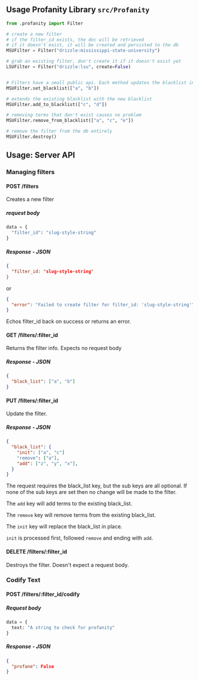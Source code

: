 ## Usage Profanity Library `src/Profanity`

```python
from .profanity import Filter

# create a new filter
# if the filter_id exists, the doc will be retrieved
# if it doesn't exist, it will be created and persisted to the db
MSUFilter = Filter("drizzle:mississippi-state-university")

# grab an existing filter, don't create it if it doesn't exist yet
LSUFilter = Filter("drizzle:lsu", create=False)


# Filters have a small public api. Each method updates the blacklist in memory and persists the change to the database
MSUFilter.set_blacklist(["a", "b"])

# extends the existing blacklist with the new blacklist
MSUFilter.add_to_blacklist(["c", "d"])

# removing terms that don't exist causes no problem
MSUFilter.remove_from_blacklist(["a", "c", "e"])

# remove the filter from the db entirely
MSUFilter.destroy()
```


## Usage: Server API

### Managing filters

#### POST /filters

Creates a new filter

##### request body

```python
data = {
  "filter_id": "slug-style-string"
}
```

##### Response - JSON

```json
{
  "filter_id: "slug-style-string"
}
```

or

```json
{
  "error": "Failed to create filter for filter_id: 'slug-style-string'"
}
```

Echos filter_id back on success or returns an error.


#### GET /filters/:filter_id

Returns the filter info. Expects no request body

##### Response - JSON

```json
{
  "black_list": ["a", "b"]
}
```

#### PUT /filters/:filter_id

Update the filter.

##### Response - JSON

```json
{
  "black_list": {
    "init": ["a", "c"]
    "remove": ["a"],
    "add": ["z", "y", "x"],
  }
}
```

The request requires the black_list key, but the sub keys are all optional.  If none of the sub keys are set then no change will be made to the filter.

The `add` key will add terms to the existing black_list.

The `remove` key will remove terms from the existing black_list.

The `init` key will replace the black_list in place.

`init` is processed first, followed `remove` and ending with `add`.

#### DELETE /filters/:filter_id

Destroys the filter. Doesn't expect a request body.

### Codify Text

#### POST /filters/:filter_id/codify

##### Request body

```python
data = {
  text: "A string to check for profanity"
}
```

##### Response - JSON

```json
{
  "profane": False
}
```